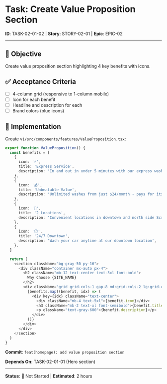 # Task: Create Value Proposition Section

**ID**: TASK-02-01-02 | **Story**: STORY-02-01 | **Epic**: EPIC-02

---

## 🎯 Objective
Create value proposition section highlighting 4 key benefits with icons.

## ✅ Acceptance Criteria
- [ ] 4-column grid (responsive to 1-column mobile)
- [ ] Icon for each benefit
- [ ] Headline and description for each
- [ ] Brand colors (blue icons)

## 🔧 Implementation

Create `v1/src/components/features/ValueProposition.tsx`:

```typescript
export function ValueProposition() {
  const benefits = [
    {
      icon: '⚡',
      title: 'Express Service',
      description: 'In and out in under 5 minutes with our express wash',
    },
    {
      icon: '💰',
      title: 'Unbeatable Value',
      description: 'Unlimited washes from just $24/month - pays for itself',
    },
    {
      icon: '📍',
      title: '2 Locations',
      description: 'Convenient locations in downtown and north side Scranton',
    },
    {
      icon: '🕐',
      title: '24/7 Downtown',
      description: 'Wash your car anytime at our downtown location',
    },
  ]

  return (
    <section className="bg-gray-50 py-16">
      <div className="container mx-auto px-4">
        <h2 className="mb-12 text-center text-3xl font-bold">
          Why Choose {SITE_NAME}
        </h2>
        <div className="grid grid-cols-1 gap-8 md:grid-cols-2 lg:grid-cols-4">
          {benefits.map((benefit, idx) => (
            <div key={idx} className="text-center">
              <div className="mb-4 text-5xl">{benefit.icon}</div>
              <h3 className="mb-2 text-xl font-semibold">{benefit.title}</h3>
              <p className="text-gray-600">{benefit.description}</p>
            </div>
          ))}
        </div>
      </div>
    </section>
  )
}
```

**Commit**: `feat(homepage): add value proposition section`

**Depends On**: TASK-02-01-01 (Hero section)

---

**Status**: 🔵 Not Started | **Estimated**: 2 hours
